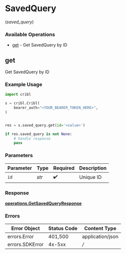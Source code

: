 # SavedQuery
(*saved_query*)

### Available Operations

* [get](#get) - Get SavedQuery by ID

## get

Get SavedQuery by ID

### Example Usage

```python
import cribl

s = cribl.Cribl(
    bearer_auth="<YOUR_BEARER_TOKEN_HERE>",
)


res = s.saved_query.get(id='<value>')

if res.saved_query is not None:
    # handle response
    pass
```

### Parameters

| Parameter          | Type               | Required           | Description        |
| ------------------ | ------------------ | ------------------ | ------------------ |
| `id`               | *str*              | :heavy_check_mark: | Unique ID          |


### Response

**[operations.GetSavedQueryResponse](../../models/operations/getsavedqueryresponse.md)**
### Errors

| Error Object     | Status Code      | Content Type     |
| ---------------- | ---------------- | ---------------- |
| errors.Error     | 401,500          | application/json |
| errors.SDKError  | 4x-5xx           | */*              |
